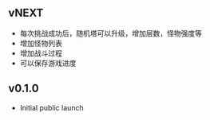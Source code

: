 ## vNEXT

* 每次挑战成功后，随机塔可以升级，增加层数，怪物强度等
* 增加怪物列表
* 增加战斗过程
* 可以保存游戏进度

## v0.1.0

* Initial public launch